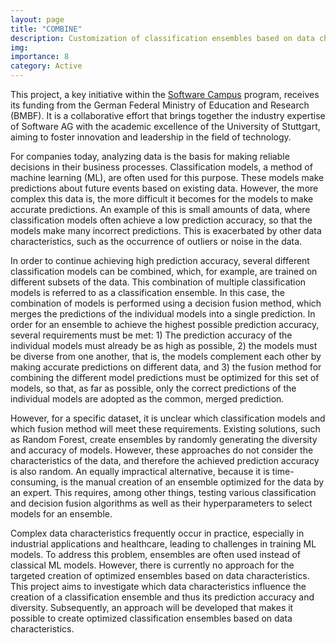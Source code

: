 ```yaml
---
layout: page
title: "COMBINE"
description: Customization of classification ensembles based on data characteristics
img:
importance: 8
category: Active
---
```


This project, a key initiative within the [Software Campus](https://softwarecampus.de/) program, receives its funding from the German Federal Ministry of Education and Research (BMBF). It is a collaborative effort that brings together the industry expertise of Software AG with the academic excellence of the University of Stuttgart, aiming to foster innovation and leadership in the field of technology.

For companies today, analyzing data is the basis for making reliable decisions in their business processes. Classification models, a method of machine learning (ML), are often used for this purpose. These models make predictions about future events based on existing data. However, the more complex this data is, the more difficult it becomes for the models to make accurate predictions. An example of this is small amounts of data, where classification models often achieve a low prediction accuracy, so that the models make many incorrect predictions. This is exacerbated by other data characteristics, such as the occurrence of outliers or noise in the data.

In order to continue achieving high prediction accuracy, several different classification models can be combined, which, for example, are trained on different subsets of the data. This combination of multiple classification models is referred to as a classification ensemble. In this case, the combination of models is performed using a decision fusion method, which merges the predictions of the individual models into a single prediction. In order for an ensemble to achieve the highest possible prediction accuracy, several requirements must be met: 1) The prediction accuracy of the individual models must already be as high as possible, 2) the models must be diverse from one another, that is, the models complement each other by making accurate predictions on different data, and 3) the fusion method for combining the different model predictions must be optimized for this set of models, so that, as far as possible, only the correct predictions of the individual models are adopted as the common, merged prediction.

However, for a specific dataset, it is unclear which classification models and which fusion method will meet these requirements. Existing solutions, such as Random Forest, create ensembles by randomly generating the diversity and accuracy of models. However, these approaches do not consider the characteristics of the data, and therefore the achieved prediction accuracy is also random. An equally impractical alternative, because it is time-consuming, is the manual creation of an ensemble optimized for the data by an expert. This requires, among other things, testing various classification and decision fusion algorithms as well as their hyperparameters to select models for an ensemble.

Complex data characteristics frequently occur in practice, especially in industrial applications and healthcare, leading to challenges in training ML models. To address this problem, ensembles are often used instead of classical ML models. However, there is currently no approach for the targeted creation of optimized ensembles based on data characteristics. This project aims to investigate which data characteristics influence the creation of a classification ensemble and thus its prediction accuracy and diversity. Subsequently, an approach will be developed that makes it possible to create optimized classification ensembles based on data characteristics.
